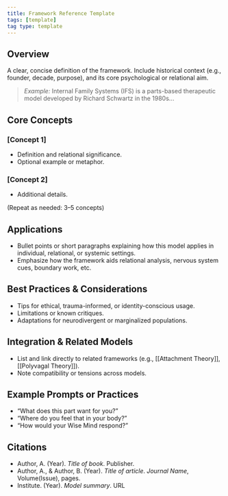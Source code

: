 ```yaml
---
title: Framework Reference Template
tags: [template]
tag type: template
---
```


<!-- @format -->

## Overview

A clear, concise definition of the framework. Include historical context (e.g., founder, decade, purpose), and its core psychological or relational aim.

> _Example:_ Internal Family Systems (IFS) is a parts-based therapeutic model developed by Richard Schwartz in the 1980s...

## Core Concepts

### [Concept 1]

- Definition and relational significance.
- Optional example or metaphor.

### [Concept 2]

- Additional details.

(Repeat as needed: 3–5 concepts)

## Applications

- Bullet points or short paragraphs explaining how this model applies in individual, relational, or systemic settings.
- Emphasize how the framework aids relational analysis, nervous system cues, boundary work, etc.

## Best Practices & Considerations

- Tips for ethical, trauma-informed, or identity-conscious usage.
- Limitations or known critiques.
- Adaptations for neurodivergent or marginalized populations.

## Integration & Related Models

- List and link directly to related frameworks (e.g., [[Attachment Theory]], [[Polyvagal Theory]]).
- Note compatibility or tensions across models.

## Example Prompts or Practices

- “What does this part want for you?”
- “Where do you feel that in your body?”
- “How would your Wise Mind respond?”

## Citations

- Author, A. (Year). _Title of book_. Publisher.
- Author, A., & Author, B. (Year). _Title of article_. _Journal Name_, Volume(Issue), pages.
- Institute. (Year). _Model summary_. URL
